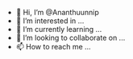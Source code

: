 - 👋 Hi, I’m @Ananthuunnip
- 👀 I’m interested in ...
- 🌱 I’m currently learning ...
- 💞️ I’m looking to collaborate on ...
- 📫 How to reach me ...

<!---
Ananthuunnip/Ananthuunnip is a ✨ special ✨ repository because its `README.md` (this file) appears on your GitHub profile.
You can click the Preview link to take a look at your changes.
--->
